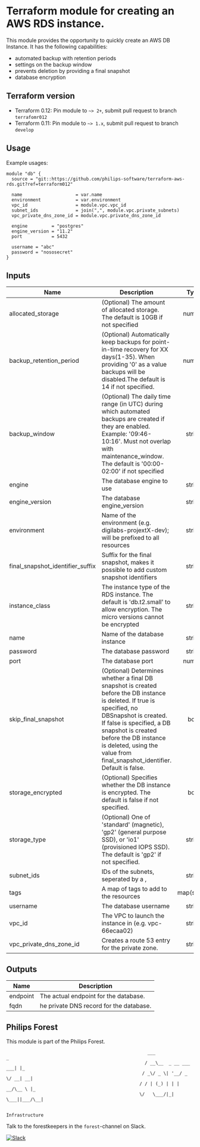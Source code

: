# Terraform module for creating an AWS RDS instance.

This module provides the opportunity to quickly create an AWS DB Instance.
It has the following capabilities:

- automated backup with retention periods
- settings on the backup window
- prevents deletion by providing a final snapshot
- database encryption


## Terraform version

- Terraform 0.12: Pin module to `~> 2+`, submit pull request to branch `terrafomr012`
- Terraform 0.11: Pin module to `~> 1.x`, submit pull request to branch `develop`


## Usage
Example usages:

```
module "db" {
  source = "git::https://github.com/philips-software/terraform-aws-rds.git?ref=terraform012"

  name                    = var.name
  environment             = var.environment
  vpc_id                  = module.vpc.vpc_id
  subnet_ids              = join(",", module.vpc.private_subnets)
  vpc_private_dns_zone_id = module.vpc.private_dns_zone_id

  engine         = "postgres"
  engine_version = "11.2"
  port           = 5432

  username = "abc"
  password = "nososecret"
}

```


## Inputs

| Name | Description | Type | Default | Required |
|------|-------------|:----:|:-----:|:-----:|
| allocated\_storage | (Optional) The amount of allocated storage. The default is 10GB if not specified | number | `"10"` | no |
| backup\_retention\_period | (Optional) Automatically keep backups for point-in-time recovery for XX days(1-35). When providing '0' as a value backups will be disabled.The default is 14 if not specified. | number | `"7"` | no |
| backup\_window | (Optional) The daily time range (in UTC) during which automated backups are created if they are enabled. Example: '09:46-10:16'. Must not overlap with maintenance_window. The default is '00:00-02:00' if not specified | string | `"00:00-02:00"` | no |
| engine | The database engine to use | string | n/a | yes |
| engine\_version | The database engine_version | string | n/a | yes |
| environment | Name of the environment (e.g. digilabs-projextX-dev); will be prefixed to all resources | string | n/a | yes |
| final\_snapshot\_identifier\_suffix | Suffix for the final snapshot, makes it possible to add custom snapshot identifiers | string | `"-final-snapshot"` | no |
| instance\_class | The instance type of the RDS instance. The default is 'db.t2.small' to allow encryption. The micro versions cannot be encrypted | string | `"db.t2.small"` | no |
| name | Name of the database instance | string | n/a | yes |
| password | The database password | string | n/a | yes |
| port | The database port | number | n/a | yes |
| skip\_final\_snapshot | (Optional) Determines whether a final DB snapshot is created before the DB instance is deleted. If true is specified, no DBSnapshot is created. If false is specified, a DB snapshot is created before the DB instance is deleted, using the value from final_snapshot_identifier. Default is false. | bool | `"false"` | no |
| storage\_encrypted | (Optional) Specifies whether the DB instance is encrypted. The default is false if not specified. | bool | `"true"` | no |
| storage\_type | (Optional) One of 'standard' (magnetic), 'gp2' (general purpose SSD), or 'io1' (provisioned IOPS SSD). The default is 'gp2' if not specified. | string | `"gp2"` | no |
| subnet\_ids | IDs of the subnets, seperated by a , | string | n/a | yes |
| tags | A map of tags to add to the resources | map(string) | `<map>` | no |
| username | The database username | string | n/a | yes |
| vpc\_id | The VPC to launch the instance in (e.g. vpc-66ecaa02) | string | n/a | yes |
| vpc\_private\_dns\_zone\_id | Creates a route 53 entry for the private zone. | string | n/a | yes |

## Outputs

| Name | Description |
|------|-------------|
| endpoint | The actual endpoint for the database. |
| fqdn | he private DNS record for the database. |



## Philips Forest

This module is part of the Philips Forest.

```
                                                     ___                   _
                                                    / __\__  _ __ ___  ___| |_
                                                   / _\/ _ \| '__/ _ \/ __| __|
                                                  / / | (_) | | |  __/\__ \ |_
                                                  \/   \___/|_|  \___||___/\__|  

                                                                 Infrastructure
```

Talk to the forestkeepers in the `forest`-channel on Slack.

[![Slack](https://philips-software-slackin.now.sh/badge.svg)](https://philips-software-slackin.now.sh)
